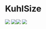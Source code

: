 # KuhlSize
[![](https://poggit.pmmp.io/shield.state/KuhlSize)](https://poggit.pmmp.io/p/KuhlSize)
<a href="https://poggit.pmmp.io/p/KuhlSize"><img src="https://poggit.pmmp.io/shield.state/KuhlSize"></a>[![](https://poggit.pmmp.io/shield.api/KuhlSize)](https://poggit.pmmp.io/p/KuhlSize)
<a href="https://poggit.pmmp.io/p/KuhlSize"><img src="https://poggit.pmmp.io/shield.api/KuhlSize"></a>
